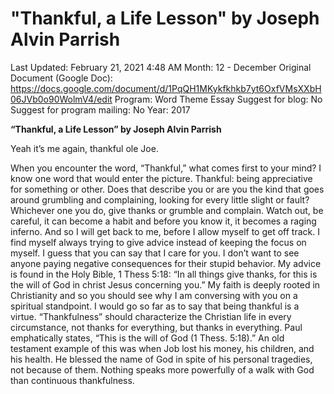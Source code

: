 # "Thankful, a Life Lesson" by Joseph Alvin Parrish

Last Updated: February 21, 2021 4:48 AM
Month: 12 - December
Original Document (Google Doc): https://docs.google.com/document/d/1PqQH1MKykfkhkb7yt6OxfVMsXXbH06JVb0o90WolmV4/edit
Program: Word Theme Essay
Suggest for blog: No
Suggest for program mailing: No
Year: 2017

**“Thankful, a Life Lesson” by Joseph Alvin Parrish**

Yeah it’s me again, thankful ole Joe.

When you encounter the word, “Thankful,” what comes first to your mind? I know one word that would enter the picture. Thankful: being appreciative for something or other. Does that describe you or are you the kind that goes around grumbling and complaining, looking for every little slight or fault? Whichever one you do, give thanks or grumble and complain. Watch out, be careful, it can become a habit and before you know it, it becomes a raging inferno. And so I will get back to me, before I allow myself to get off track. I find myself always trying to give advice instead of keeping the focus on myself. I guess that you can say that I care for you. I don’t want to see anyone paying negative consequences for their stupid behavior. My advice is found in the Holy Bible, 1 Thess 5:18: “In all things give thanks, for this is the will of God in christ Jesus concerning you.” My faith is deeply rooted in Christianity and so you should see why I am conversing with you on a spiritual standpoint. I would go so far as to say that being thankful is a virtue. “Thankfulness” should characterize the Christian life in every circumstance, not thanks for everything, but thanks in everything. Paul emphatically states, “This is the will of God (1 Thess. 5:18).” An old testament example of this was when Job lost his money, his children, and his health. He blessed the name of God in spite of his personal tragedies, not because of them. Nothing speaks more powerfully of a walk with God than continuous thankfulness.